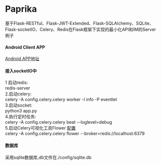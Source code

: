 # Paprika
基于Flask-RESTful、Flask-JWT-Extended、Flask-SQLAlchemy、SQLite、Flask-socketIO、Celery、Redis在Flask框架下实现的最小化API和IM的Server例子  
#### Android Client APP
[Android APP地址](https://github.com/RunFeifei/ASocketIOIM)  
#### 接入socketIO中
1 启动redis:  
redis-server  
2.启动celery:  
celery -A config.celery.celery worker -l info -P eventlet  
3.启动socket:  
python3 app.py  
4.执行定时任务:  
celery -A config.celery.celery beat --loglevel=debug  
5.启动Celery可视化工具Flower [配置](https://docs.celeryproject.org/en/stable/userguide/monitoring.html#flower-real-time-celery-web-monitor)  
celery -A config.celery.celery flower --broker=redis://localhost:6379  
#### 数据库
采用sqlite数据库,db文件在./config/sqlite.db  

